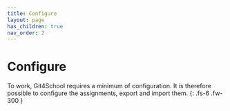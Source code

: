 ```yaml
---
title: Configure
layout: page
has_children: true
nav_order: 2
---
```


# Configure

To work, Git4School requires a minimum of configuration. It is therefore possible to configure the assignments, export and import them.
{: .fs-6 .fw-300 }